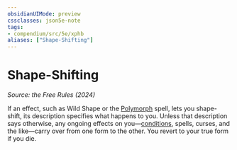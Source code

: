```yaml
---
obsidianUIMode: preview
cssclasses: json5e-note
tags:
- compendium/src/5e/xphb
aliases: ["Shape-Shifting"]
---
```

# Shape-Shifting
*Source: the Free Rules (2024)* 

If an effect, such as Wild Shape or the [Polymorph](compendium/spells/polymorph-xphb.md) spell, lets you shape-shift, its description specifies what happens to you. Unless that description says otherwise, any ongoing effects on you—[conditions](rules/variant-rules/condition-xphb.md), spells, curses, and the like—carry over from one form to the other. You revert to your true form if you die.